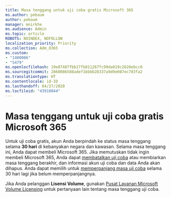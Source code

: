 ```yaml
---
title: Masa tenggang untuk uji coba gratis Microsoft 365
ms.author: pebaum
author: pebaum
manager: mnirkhe
ms.audience: Admin
ms.topic: article
ROBOTS: NOINDEX, NOFOLLOW
localization_priority: Priority
ms.collection: Adm_O365
ms.custom:
- "1400006"
- "5479"
ms.openlocfilehash: 19e87487fbb27fb811267fc99da819c2620ebcc0
ms.sourcegitcommit: 286000b588adef1bbbb28337a9d9e087ec783fa2
ms.translationtype: HT
ms.contentlocale: id-ID
ms.lasthandoff: 04/27/2020
ms.locfileid: "43910044"
---
```

# <a name="grace-period-for-microsoft-365-free-trial"></a>Masa tenggang untuk uji coba gratis Microsoft 365

Untuk uji coba gratis, akun Anda berpindah ke status masa tenggang selama **30 hari** di kebanyakan negara dan kawasan. Selama masa tenggang ini, Anda dapat membeli Microsoft 365. Jika memutuskan tidak ingin membeli Microsoft 365, Anda dapat [membatalkan uji coba](https://docs.microsoft.com/microsoft-365/commerce/subscriptions/cancel-your-subscription?view=o365-worldwide) atau membiarkan masa tenggang berakhir, dan informasi akun uji coba dan data Anda akan dihapus. Anda dapat memilih untuk [memperpanjang masa uji coba](https://docs.microsoft.com/microsoft-365/commerce/extend-your-trial) selama 30 hari lagi jika belum memperpanjangnya. 

Jika Anda pelanggan **Lisensi Volume**, gunakan [Pusat Layanan Microsoft Volume Licensing](https://support.microsoft.com/help/4471406/how-to-contact-the-microsoft-volume-licensing-service-center) untuk pertanyaan lain tentang masa tenggang uji coba.
